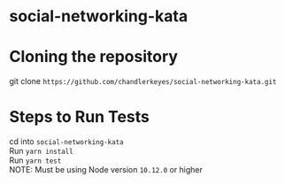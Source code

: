 # social-networking-kata

# Cloning the repository
git clone `https://github.com/chandlerkeyes/social-networking-kata.git` <br />

# Steps to Run Tests
cd into `social-networking-kata` <br />
Run `yarn install` <br />
Run `yarn test` <br />
NOTE: Must be using Node version `10.12.0` or higher 
